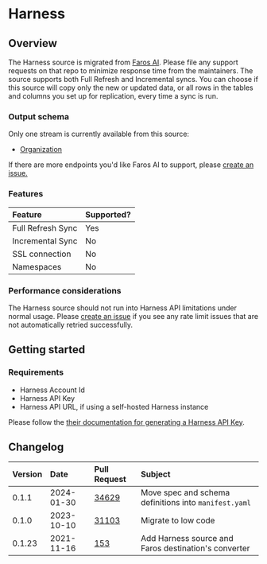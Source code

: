 # Harness

## Overview

The Harness source is migrated from [Faros
AI](https://github.com/faros-ai/airbyte-connectors/tree/main/sources/harness-source).
Please file any support requests on that repo to minimize response time from the
maintainers. The source supports both Full Refresh and Incremental syncs. You
can choose if this source will copy only the new or updated data, or all rows in
the tables and columns you set up for replication, every time a sync is run.

### Output schema

Only one stream is currently available from this source:

* [Organization](https://apidocs.harness.io/tag/Organization#operation/getOrganizationList)

If there are more endpoints you'd like Faros AI to support, please [create an
issue.](https://github.com/faros-ai/airbyte-connectors/issues/new)

### Features

| Feature            | Supported? |
| :----------------- | :--------- |
| Full Refresh Sync  | Yes        |
| Incremental Sync   | No         |
| SSL connection     | No         |
| Namespaces         | No         |

### Performance considerations

The Harness source should not run into Harness API limitations under normal
usage.  Please [create an
issue](https://github.com/faros-ai/airbyte-connectors/issues/new) if you see any
rate limit issues that are not automatically retried successfully.

## Getting started

### Requirements

* Harness Account Id
* Harness API Key
* Harness API URL, if using a self-hosted Harness instance

Please follow the [their documentation for generating a Harness API
Key](https://ngdocs.harness.io/article/tdoad7xrh9-add-and-manage-api-keys#harness_api_key).

## Changelog

| Version    | Date       | Pull Request                                                        | Subject                                               |
| :--------- | :--------- | :------------------------------------------------------------------ | :---------------------------------------------------- |
| 0.1.1 | 2024-01-30 | [34629](https://github.com/airbytehq/airbyte/pull/34629) | Move spec and schema definitions into `manifest.yaml` |
| 0.1.0      | 2023-10-10 | [31103](https://github.com/airbytehq/airbyte/pull/31103) | Migrate to low code                                   |
| 0.1.23     | 2021-11-16 | [153](https://github.com/faros-ai/airbyte-connectors/pull/153)      | Add Harness source and Faros destination's converter  |
